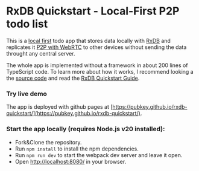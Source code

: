 # RxDB Quickstart - Local-First P2P todo list

This is a [local first](https://rxdb.info/offline-first.html) todo app that stores data locally with [RxDB](https://rxdb.info/) and replicates it [P2P with WebRTC](https://rxdb.info/replication-p2p.html) to other devices without sending the data throught any central server.

The whole app is implemented without a framework in about 200 lines of TypeScript code. To learn more about how it works, I recommend looking a the [source code](./src//index.ts) and read the [RxDB Quickstart Guide](https://rxdb.info/quickstart.html).

### Try live demo

The app is deployed with github pages at [https://pubkey.github.io/rxdb-quickstart/](https://pubkey.github.io/rxdb-quickstart/).

### Start the app locally (requires Node.js v20 installed):

- Fork&Clone the repository.
- Run `npm install` to install the npm dependencies.
- Run `npm run dev` to start the webpack dev server and leave it open.
- Open [http://localhost:8080/](http://localhost:8080/) in your browser.
